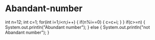 # Abandant-number

int n=12;
        int c=1;
        for(int i=1;i<n;i++)
        {
            if(n%i==0)
            {
                c=c+i;
            }
        }
            if(c>=n)
            {
                System.out.println("Abundant number");
            }
            else 
            {
                System.out.println("not Abandant number");
            }
